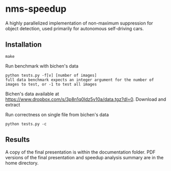 # nms-speedup
A highly parallelized implementation of non-maximum suppression for object detection, used primarily for autonomous self-driving cars.

## Installation
~~~~
make
~~~~

Run benchmark with bichen's data
~~~~
python tests.py -f[v] [number of images]
full data benchmark expects an integer argument for the number of images to test, or -1 to test all images
~~~~
Bichen's data available at https://www.dropbox.com/s/3p8n1q0ldz5v10a/data.tgz?dl=0. Download and extract

Run correctness on single file from bichen's data
~~~~
python tests.py -c
~~~~

## Results
A copy of the final presentation is within the documentation folder.
PDF versions of the final presentation and speedup analysis summary are in the home directory.  